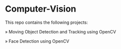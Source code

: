 # Computer-Vision

This repo contains the following projects:

» Moving Object Detection and Tracking using OpenCV

» Face Detection using OpenCV
